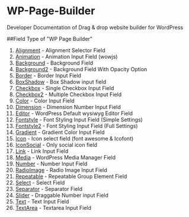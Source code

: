 # WP-Page-Builder
Developer Documentation of Drag &amp; drop website builder for WordPress


##Field Type of "WP Page Builder"
01. [Alignment](https://github.com/themeum/WP-Page-Builder/blob/master/fields/Alignment.md) - Alignment Selector Field
02. [Animation](https://github.com/themeum/WP-Page-Builder/blob/master/fields/Animation.md) - Animation Input Field (wowjs)
03. [Background](https://github.com/themeum/WP-Page-Builder/blob/master/fields/Background.md) - Background Field
04. [Background2](https://github.com/themeum/WP-Page-Builder/blob/master/fields/Background2.md) - Background Field With Opacity Option
05. [Border](https://github.com/themeum/WP-Page-Builder/blob/master/fields/Border.md) - Border Input Field
06. [BoxShadow](https://github.com/themeum/WP-Page-Builder/blob/master/fields/BoxShadow.md) - Box Shadow input field
07. [Checkbox](https://github.com/themeum/WP-Page-Builder/blob/master/fields/Checkbox.md) - Single Checkbox Input Field 
08. [Checkbox2](https://github.com/themeum/WP-Page-Builder/blob/master/fields/Checkbox2.md) - Multiple Checkbox Input Field
09. [Color](https://github.com/themeum/WP-Page-Builder/blob/master/fields/Color.md) - Color Input Field
10. [Dimension](https://github.com/themeum/WP-Page-Builder/blob/master/fields/Dimension.md) - Dimension Number Input Field 
11. [Editor](https://github.com/themeum/WP-Page-Builder/blob/master/fields/Editor.md) - WordPress Default wysiwyg Editor Field
12. [Fontstyle](https://github.com/themeum/WP-Page-Builder/blob/master/fields/Fontstyle.md) - Font Styling Input Field (Simple Settings)
13. [Fontstyle2](https://github.com/themeum/WP-Page-Builder/blob/master/fields/Fontstyle2.md) - Font Styling Input Field (Full Settings)
14. [Gradient](https://github.com/themeum/WP-Page-Builder/blob/master/fields/Gradient.md) - Gradient Color Input Field
15. [Icon](https://github.com/themeum/WP-Page-Builder/blob/master/fields/Icon.md) - Icon select field (font awesome & Icofont)
16. [IconSocial](https://github.com/themeum/WP-Page-Builder/blob/master/fields/IconSocial.md) - Only social icon field
17. [Link](https://github.com/themeum/WP-Page-Builder/blob/master/fields/Link.md) - Link Input Field
18. [Media](https://github.com/themeum/WP-Page-Builder/blob/master/fields/Media.md) - WordPress Media Manager Field
19. [Number](https://github.com/themeum/WP-Page-Builder/blob/master/fields/Number.md) - Number Input Field
20. [RadioImage](https://github.com/themeum/WP-Page-Builder/blob/master/fields/RadioImage.md) - Radio Image Input Field
21. [Repeatable](https://github.com/themeum/WP-Page-Builder/blob/master/fields/Repeatable.md) - Repeatable Group Element Field
22. [Select](https://github.com/themeum/WP-Page-Builder/blob/master/fields/Select.md) - Select Field
23. [Separator](https://github.com/themeum/WP-Page-Builder/blob/master/fields/Separator.md) - Separator Field
24. [Slider](https://github.com/themeum/WP-Page-Builder/blob/master/fields/Slider.md) - Draggable Number input Field
25. [Text](https://github.com/themeum/WP-Page-Builder/blob/master/fields/Text.md) - Text Input Field
26. [TextArea](https://github.com/themeum/WP-Page-Builder/blob/master/fields/TextArea.md) - Textarea Input Field
